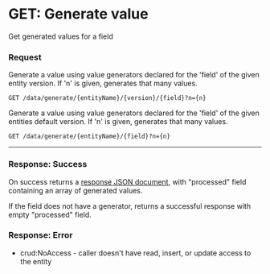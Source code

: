 # GET: Generate value
Get generated values for a field 

### Request
Generate a value using value generators declared for the 'field' of the given entity version. If 'n' is given, generates that many values.
```
GET /data/generate/{entityName}/{version}/{field}?n={n}
```
Generate a value using value generators declared for the 'field' of the given entities default version. If 'n' is given, generates that many values.
```
GET /data/generate/{entityName}/{field}?n={n}
```
---

### Response: Success
On success returns a [response JSON document](https://raw.githubusercontent.com/lightblue-platform/lightblue-core/master/crud/src/main/resources/json-schema/response.json), with "processed" field containing an array of generated values.

If the field does not have a generator, returns a successful response with empty "processed" field.

### Response: Error

* crud:NoAccess - caller doesn't have read, insert, or update access to the entity
